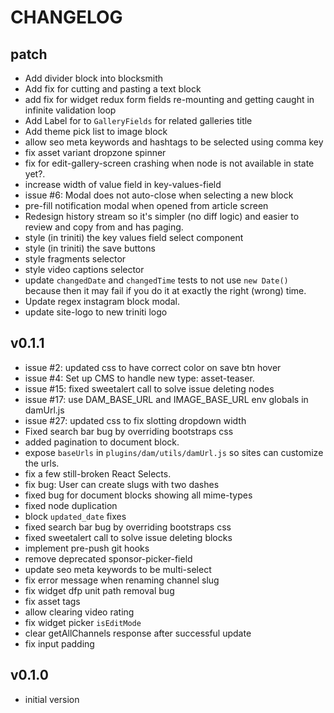 # CHANGELOG


## patch
* Add divider block into blocksmith
* Add fix for cutting and pasting a text block
* add fix for widget redux form fields re-mounting and getting caught in infinite validation loop
* Add Label for to `GalleryFields` for related galleries title
* Add theme pick list to image block
* allow seo meta keywords and hashtags to be selected using comma key
* fix asset variant dropzone spinner
* fix for edit-gallery-screen crashing when node is not available in state yet?. 
* increase width of value field in key-values-field
* issue #6: Modal does not auto-close when selecting a new block
* pre-fill notification modal when opened from article screen
* Redesign history stream so it's simpler (no diff logic) and easier to review and copy from and has paging.
* style (in triniti) the key values field select component
* style (in triniti) the save buttons
* style fragments selector
* style video captions selector
* update `changedDate` and `changedTime` tests to not use `new Date()` because then it may fail if you do it at exactly the right (wrong) time.
* Update regex instagram block modal.
* update site-logo to new triniti logo


## v0.1.1
* issue #2: updated css to have correct color on save btn hover
* issue #4: Set up CMS to handle new type: asset-teaser.
* issue #15: fixed sweetalert call to solve issue deleting nodes
* issue #17: use DAM_BASE_URL and IMAGE_BASE_URL env globals in damUrl.js
* issue #27: updated css to fix slotting dropdown width
* Fixed search bar bug by overriding bootstraps css
* added pagination to document block.
* expose `baseUrls` in `plugins/dam/utils/damUrl.js` so sites can customize the urls.
* fix a few still-broken React Selects.
* fix bug: User can create slugs with two dashes
* fixed bug for document blocks showing all mime-types
* fixed node duplication
* block `updated_date` fixes
* fixed search bar bug by overriding bootstraps css
* fixed sweetalert call to solve issue deleting blocks
* implement pre-push git hooks
* remove deprecated sponsor-picker-field
* update seo meta keywords to be multi-select
* fix error message when renaming channel slug
* fix widget dfp unit path removal bug
* fix asset tags
* allow clearing video rating
* fix widget picker `isEditMode`
* clear getAllChannels response after successful update
* fix input padding


## v0.1.0
* initial version
